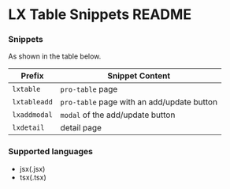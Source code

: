 # LX Table Snippets README

### Snippets

As shown in the table below.

| Prefix       | Snippet Content                            |
| ------------ | ------------------------------------------ |
| `lxtable`    | `pro-table` page                           |
| `lxtableadd` | `pro-table` page with an add/update button |
| `lxaddmodal` | `modal` of the add/update button           |
| `lxdetail`   | detail page                                |

### Supported languages

* jsx(.jsx)
* tsx(.tsx)
